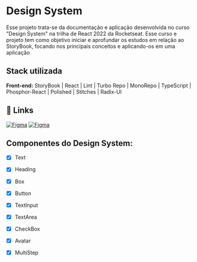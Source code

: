 
# Design System

Esse projeto trata-se da documentação e aplicação desenvolvida no curso "Design System" na trilha de React 2022 da Rocketseat. Esse curso e projeto tem como objetivo iniciar e aprofundar os estudos em relação ao StoryBook, focando nos principais conceitos e aplicando-os em uma aplicação


## Stack utilizada

**Front-end:** StoryBook | React | Lint | Turbo Repo | MonoRepo | TypeScript | Phosphor-React | Polished | Stitches | Radix-UI 


## 🔗 Links
[![Figma](https://img.shields.io/badge/Projeto%20-no%20Figma-blue)](https://www.figma.com/file/8d5PDSAsxld5vsldRZc0Z4/Ignite-Call-(Community)?node-id=0%3A1)
[![Figma](https://img.shields.io/badge/Link-toView-blueviolet)](https://lucas-b-c-oliveira.github.io/to-learn-design-system/)


## Componentes do Design System:

- [x]  Text
- [x]  Heading
- [x]  Box
- [x]  Button
- [x]  TextInput
- [x]  TextArea
- [x]  CheckBox
- [x]  Avatar
- [x]  MultiStep

